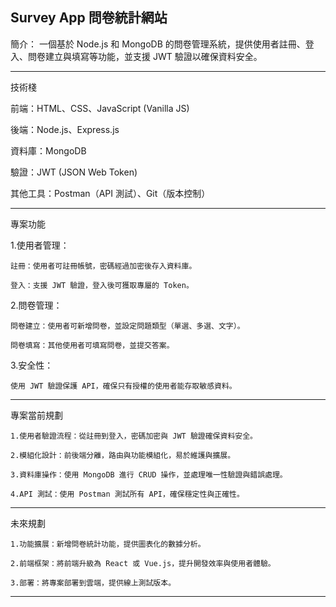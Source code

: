 Survey App 問卷統計網站 
---
簡介：
一個基於 Node.js 和 MongoDB 的問卷管理系統，提供使用者註冊、登入、問卷建立與填寫等功能，並支援 JWT 驗證以確保資料安全。

---
技術棧

前端：HTML、CSS、JavaScript (Vanilla JS)

後端：Node.js、Express.js

資料庫：MongoDB

驗證：JWT (JSON Web Token)

其他工具：Postman（API 測試）、Git（版本控制）

---
專案功能

1.使用者管理：

    註冊：使用者可註冊帳號，密碼經過加密後存入資料庫。
    
    登入：支援 JWT 驗證，登入後可獲取專屬的 Token。
    
2.問卷管理：

    問卷建立：使用者可新增問卷，並設定問題類型（單選、多選、文字）。
    
    問卷填寫：其他使用者可填寫問卷，並提交答案。
    
3.安全性：

    使用 JWT 驗證保護 API，確保只有授權的使用者能存取敏感資料。
---
專案當前規劃

    1.使用者驗證流程：從註冊到登入，密碼加密與 JWT 驗證確保資料安全。

    2.模組化設計：前後端分離，路由與功能模組化，易於維護與擴展。
    
    3.資料庫操作：使用 MongoDB 進行 CRUD 操作，並處理唯一性驗證與錯誤處理。
    
    4.API 測試：使用 Postman 測試所有 API，確保穩定性與正確性。
---
未來規劃

    1.功能擴展：新增問卷統計功能，提供圖表化的數據分析。
    
    2.前端框架：將前端升級為 React 或 Vue.js，提升開發效率與使用者體驗。
    
    3.部署：將專案部署到雲端，提供線上測試版本。
---
